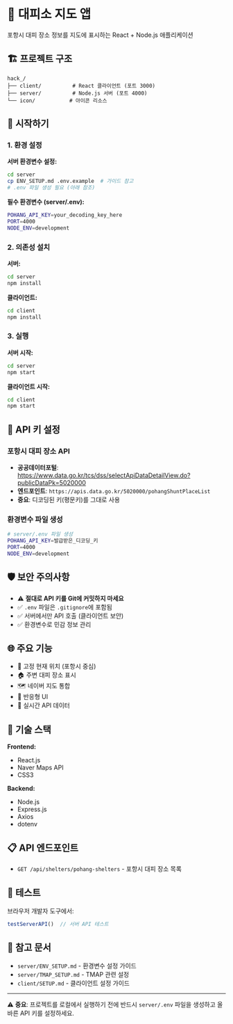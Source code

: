 # 🚨 대피소 지도 앱

포항시 대피 장소 정보를 지도에 표시하는 React + Node.js 애플리케이션

## 🏗️ 프로젝트 구조

```
hack_/
├── client/          # React 클라이언트 (포트 3000)
├── server/          # Node.js 서버 (포트 4000)
└── icon/           # 아이콘 리소스
```

## 🚀 시작하기

### 1. 환경 설정

**서버 환경변수 설정:**
```bash
cd server
cp ENV_SETUP.md .env.example  # 가이드 참고
# .env 파일 생성 필요 (아래 참조)
```

**필수 환경변수 (server/.env):**
```bash
POHANG_API_KEY=your_decoding_key_here
PORT=4000
NODE_ENV=development
```

### 2. 의존성 설치

**서버:**
```bash
cd server
npm install
```

**클라이언트:**
```bash
cd client
npm install
```

### 3. 실행

**서버 시작:**
```bash
cd server
npm start
```

**클라이언트 시작:**
```bash
cd client
npm start
```

## 🔑 API 키 설정

### 포항시 대피 장소 API
- **공공데이터포털**: https://www.data.go.kr/tcs/dss/selectApiDataDetailView.do?publicDataPk=5020000
- **엔드포인트**: `https://apis.data.go.kr/5020000/pohangShuntPlaceList`
- **중요**: 디코딩된 키(평문키)를 그대로 사용

### 환경변수 파일 생성
```bash
# server/.env 파일 생성
POHANG_API_KEY=발급받은_디코딩_키
PORT=4000
NODE_ENV=development
```

## 🛡️ 보안 주의사항

- ⚠️ **절대로 API 키를 Git에 커밋하지 마세요**
- ✅ `.env` 파일은 `.gitignore`에 포함됨
- ✅ 서버에서만 API 호출 (클라이언트 보안)
- ✅ 환경변수로 민감 정보 관리

## 🌐 주요 기능

- 📍 고정 현재 위치 (포항시 중심)
- 🏠 주변 대피 장소 표시
- 🗺️ 네이버 지도 통합
- 📱 반응형 UI
- 🔄 실시간 API 데이터

## 🔧 기술 스택

**Frontend:**
- React.js
- Naver Maps API
- CSS3

**Backend:**
- Node.js
- Express.js
- Axios
- dotenv

## 📋 API 엔드포인트

- `GET /api/shelters/pohang-shelters` - 포항시 대피 장소 목록

## 🧪 테스트

브라우저 개발자 도구에서:
```javascript
testServerAPI()  // 서버 API 테스트
```

## 📝 참고 문서

- `server/ENV_SETUP.md` - 환경변수 설정 가이드
- `server/TMAP_SETUP.md` - TMAP 관련 설정
- `client/SETUP.md` - 클라이언트 설정 가이드

---

⚠️ **중요**: 프로젝트를 로컬에서 실행하기 전에 반드시 `server/.env` 파일을 생성하고 올바른 API 키를 설정하세요.
